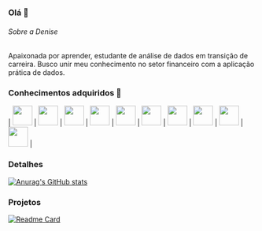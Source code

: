           
### Olá 👋

###### Sobre a Denise
Apaixonada por aprender, estudante de análise de dados em transição de carreira. Busco unir meu conhecimento no setor financeiro com a aplicação prática de dados.

### Conhecimentos adquiridos 🔭
 | <img loading="lazy" src="https://cdn.jsdelivr.net/gh/devicons/devicon@latest/icons/amazonwebservices/amazonwebservices-original-wordmark.svg" width="40" height="40/"> | <img loading="lazy" src="https://cdn.jsdelivr.net/gh/devicons/devicon@latest/icons/git/git-original-wordmark.svg" width="40" height="40/"> | <img loading="lazy" src="https://cdn.jsdelivr.net/gh/devicons/devicon@latest/icons/github/github-original-wordmark.svg" width="40" height="40/"> | <img loading="lazy" src="https://cdn.jsdelivr.net/gh/devicons/devicon@latest/icons/json/json-original.svg" width="40" height="40/"> | <img loading="lazy" src="https://cdn.jsdelivr.net/gh/devicons/devicon@latest/icons/kaggle/kaggle-original-wordmark.svg" width="40" height="40/"> | <img loading="lazy" src="https://cdn.jsdelivr.net/gh/devicons/devicon@latest/icons/matplotlib/matplotlib-plain-wordmark.svg" width="40" height="40/"> | <img loading="lazy" src="https://cdn.jsdelivr.net/gh/devicons/devicon@latest/icons/numpy/numpy-original-wordmark.svg" width="40" height="40/"> | <img loading="lazy" src="https://cdn.jsdelivr.net/gh/devicons/devicon@latest/icons/pandas/pandas-original-wordmark.svg" width="40" height="40/"> | <img loading="lazy" src="https://cdn.jsdelivr.net/gh/devicons/devicon@latest/icons/python/python-original-wordmark.svg" width="40" height="40/"> | <img loading="lazy" src="https://cdn.jsdelivr.net/gh/devicons/devicon@latest/icons/sqldeveloper/sqldeveloper-original.svg" width="40" height="40/"> | 

 ### Detalhes

[![Anurag's GitHub stats](https://github-readme-stats.vercel.app/api?username=DeniseSchuartz&show_icons=true&theme=dark)](https://github.com/anuraghazra/github-readme-stats)

### Projetos

[![Readme Card](https://github-readme-stats.vercel.app/api/pin/?username=DeniseSchuartz&repo=Agro-Projeto-de-parceria-EBAC.github.io&theme=dark)](https://github.com/anuraghazra/github-readme-stats)

                   
          
          
          

